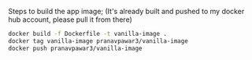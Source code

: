Steps to build the app image; (It's already built and pushed to my docker hub account, please pull it from there)

```bash
docker build -f Dockerfile -t vanilla-image .
docker tag vanilla-image pranavpawar3/vanilla-image
docker push pranavpawar3/vanilla-image
```